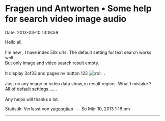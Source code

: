 Fragen und Antworten • Some help for search video image audio
=============================================================

Date: 2013-03-10 13:18:59

Hello all.\
\
I\'m new , I have index 50k urls. The default setting for text search
works well.\
But only image and video search result empty.\
\
It display 3of33 and pages nv button 123
![:roll:](http://forum.yacy-websuche.de/images/smilies/icon_rolleyes.gif "Rolling Eyes")
.\
\
Just no any image or video data show, in result region . What I mistake
?\
All of default settings\...\....\
\
Any helps will thanks a lot.

Statistik: Verfasst von
[yugongtian](http://forum.yacy-websuche.de/memberlist.php?mode=viewprofile&u=8888)
--- So Mär 10, 2013 1:18 pm

------------------------------------------------------------------------
